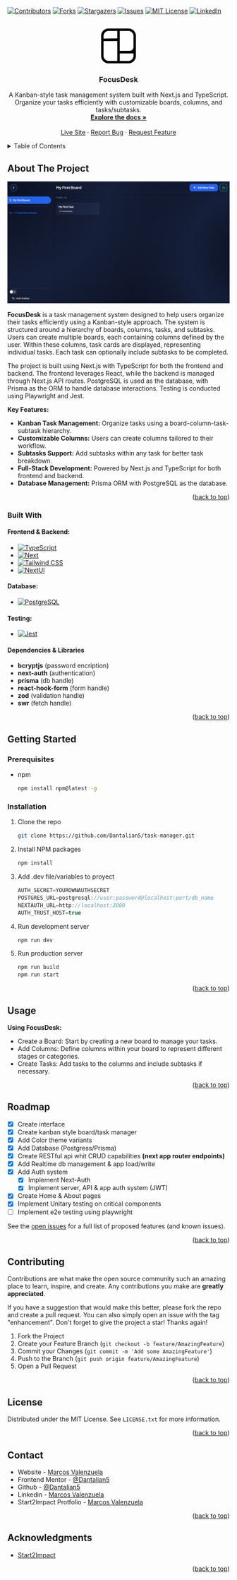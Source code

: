 <!-- Improved compatibility of back to top link: See: https://github.com/othneildrew/Best-README-Template/pull/73 -->

<a name="readme-top"></a>

<!--
*** Thanks for checking out the Best-README-Template. If you have a suggestion
*** that would make this better, please fork the repo and create a pull request
*** or simply open an issue with the tag "enhancement".
*** Don't forget to give the project a star!
*** Thanks again! Now go create something AMAZING! :D
-->

<!-- PROJECT SHIELDS -->
<!--
*** I'm using markdown "reference style" links for readability.
*** Reference links are enclosed in brackets [ ] instead of parentheses ( ).
*** See the bottom of this document for the declaration of the reference variables
*** for contributors-url, forks-url, etc. This is an optional, concise syntax you may use.
*** https://www.markdownguide.org/basic-syntax/#reference-style-links
-->

[![Contributors][contributors-shield]][contributors-url]
[![Forks][forks-shield]][forks-url]
[![Stargazers][stars-shield]][stars-url]
[![Issues][issues-shield]][issues-url]
[![MIT License][license-shield]][license-url]
[![LinkedIn][linkedin-shield]][linkedin-url]

<!-- PROJECT LOGO -->
<br />
<div align="center">
  <a href="https://github.com/Dantalian5/task-manager">
    <img src="public/favicon/android-chrome-512x512.png" alt="Logo" width="80" height="80">
  </a>

<h3 align="center">FocusDesk</h3>

  <p align="center">
    A Kanban-style task management system built with Next.js and TypeScript. Organize your tasks efficiently with customizable boards, columns, and tasks/subtasks.
    <br />
    <a href="https://focusdesk-ecru.vercel.app/about/"><strong>Explore the docs »</strong></a>
    <br />
    <br />
    <a href="https://focusdesk-ecru.vercel.app/">Live Site</a>
    ·
    <a href="https://github.com/Dantalian5/task-manager/issues">Report Bug</a>
    ·
    <a href="https://github.com/Dantalian5/task-manager/issues">Request Feature</a>
  </p>
</div>

<!-- TABLE OF CONTENTS -->
<details>
  <summary>Table of Contents</summary>
  <ol>
    <li>
      <a href="#about-the-project">About The Project</a>
      <ul>
        <li><a href="#built-with">Built With</a></li>
      </ul>
    </li>
    <li>
      <a href="#getting-started">Getting Started</a>
      <ul>
        <li><a href="#prerequisites">Prerequisites</a></li>
        <li><a href="#installation">Installation</a></li>
      </ul>
    </li>
    <li><a href="#usage">Usage</a></li>
    <li><a href="#roadmap">Roadmap</a></li>
    <li><a href="#contributing">Contributing</a></li>
    <li><a href="#license">License</a></li>
    <li><a href="#contact">Contact</a></li>
    <li><a href="#acknowledgments">Acknowledgments</a></li>
  </ol>
</details>

<!-- ABOUT THE PROJECT -->

## About The Project

[![Product Name Screen Shot][product-screenshot]](https://example.com)

**FocusDesk** is a task management system designed to help users organize their tasks efficiently using a Kanban-style approach. The system is structured around a hierarchy of boards, columns, tasks, and subtasks. Users can create multiple boards, each containing columns defined by the user. Within these columns, task cards are displayed, representing individual tasks. Each task can optionally include subtasks to be completed.

The project is built using Next.js with TypeScript for both the frontend and backend. The frontend leverages React, while the backend is managed through Next.js API routes. PostgreSQL is used as the database, with Prisma as the ORM to handle database interactions. Testing is conducted using Playwright and Jest.

**Key Features:**

- **Kanban Task Management:** Organize tasks using a board-column-task-subtask hierarchy.
- **Customizable Columns:** Users can create columns tailored to their workflow.
- **Subtasks Support:** Add subtasks within any task for better task breakdown.
- **Full-Stack Development:** Powered by Next.js and TypeScript for both frontend and backend.
- **Database Management:** Prisma ORM with PostgreSQL as the database.

<p align="right">(<a href="#readme-top">back to top</a>)</p>

### Built With

#### Frontend & Backend:

- [![TypeScript][Typescript.com]][Typescript-url]
- [![Next][Next.js]][Next-url]
- [![Tailwind CSS][Tailwind.com]][Tailwind-url]
- [![NextUI][NextUI.com]][NextUI-url]

#### Database:

- [![PostgreSQL][Postgresql.com]][Postgresql-url]

#### Testing:

- [![Jest][Jest.com]][Jest-url]

#### Dependencies & Libraries

- **bcryptjs** (password encription)
- **next-auth** (authentication)
- **prisma** (db handle)
- **react-hook-form** (form handle)
- **zod** (validation handle)
- **swr** (fetch handle)

<p align="right">(<a href="#readme-top">back to top</a>)</p>

<!-- GETTING STARTED -->

## Getting Started

### Prerequisites

- npm
  ```sh
  npm install npm@latest -g
  ```

### Installation

1. Clone the repo
   ```sh
   git clone https://github.com/Dantalian5/task-manager.git
   ```
2. Install NPM packages
   ```sh
   npm install
   ```
3. Add .dev file/variables to proyect

   ```js
   AUTH_SECRET=YOUROWNAUTHSECRET
   POSTGRES_URL=postgresql://user:password@localhost:port/db_name
   NEXTAUTH_URL=http://localhost:3000
   AUTH_TRUST_HOST=true
   ```

4. Run development server
   ```sh
   npm run dev
   ```
5. Run production server
   ```sh
   npm run build
   npm run start
   ```

<p align="right">(<a href="#readme-top">back to top</a>)</p>

<!-- USAGE EXAMPLES -->

## Usage

**Using FocusDesk:**

- Create a Board: Start by creating a new board to manage your tasks.
- Add Columns: Define columns within your board to represent different stages or categories.
- Create Tasks: Add tasks to the columns and include subtasks if necessary.

<p align="right">(<a href="#readme-top">back to top</a>)</p>

<!-- ROADMAP -->

## Roadmap

- [x] Create interface
- [x] Create kanban style board/task manager
- [x] Add Color theme variants
- [x] Add Database (Postgress/Prisma)
- [x] Create RESTful api whit CRUD capabilities **(next app router endpoints)**
- [x] Add Realtime db management & app load/write
- [x] Add Auth system
  - [x] Implement Next-Auth
  - [x] Implement server, API & app auth system (JWT)
- [x] Create Home & About pages
- [x] Implement Unitary testing on critical components
- [ ] Implement e2e testing using playwright

See the [open issues](https://github.com/Dantalian5/task-manager/issues) for a full list of proposed features (and known issues).

<p align="right">(<a href="#readme-top">back to top</a>)</p>

<!-- CONTRIBUTING -->

## Contributing

Contributions are what make the open source community such an amazing place to learn, inspire, and create. Any contributions you make are **greatly appreciated**.

If you have a suggestion that would make this better, please fork the repo and create a pull request. You can also simply open an issue with the tag "enhancement".
Don't forget to give the project a star! Thanks again!

1. Fork the Project
2. Create your Feature Branch (`git checkout -b feature/AmazingFeature`)
3. Commit your Changes (`git commit -m 'Add some AmazingFeature'`)
4. Push to the Branch (`git push origin feature/AmazingFeature`)
5. Open a Pull Request

<p align="right">(<a href="#readme-top">back to top</a>)</p>

<!-- LICENSE -->

## License

Distributed under the MIT License. See `LICENSE.txt` for more information.

<p align="right">(<a href="#readme-top">back to top</a>)</p>

<!-- CONTACT -->

## Contact

- Website - [Marcos Valenzuela](https://valenzuela.dev)
- Frontend Mentor - [@Dantalian5](https://www.frontendmentor.io/profile/Dantalian5)
- Github - [@Dantalian5](https://github.com/Dantalian5)
- Linkedin - [Marcos Valenzuela](https://www.linkedin.com/in/marcos-valenzuela-coding)
- Start2Impact Protfolio - [Marcos Valenzuela](https://talent.start2impact.it/profile/marcos-ernesto-planos-valenzuela)

<p align="right">(<a href="#readme-top">back to top</a>)</p>

<!-- ACKNOWLEDGMENTS -->

## Acknowledgments

- [Start2Impact](https://www.start2impact.it/)

<p align="right">(<a href="#readme-top">back to top</a>)</p>

<!-- MARKDOWN LINKS & IMAGES -->
<!-- https://www.markdownguide.org/basic-syntax/#reference-style-links -->

[contributors-shield]: https://img.shields.io/github/contributors/Dantalian5/task-manager.svg?style=for-the-badge
[contributors-url]: https://github.com/Dantalian5/task-manager/graphs/contributors
[forks-shield]: https://img.shields.io/github/forks/Dantalian5/task-manager.svg?style=for-the-badge
[forks-url]: https://github.com/Dantalian5/task-manager/network/members
[stars-shield]: https://img.shields.io/github/stars/Dantalian5/task-manager.svg?style=for-the-badge
[stars-url]: https://github.com/Dantalian5/task-manager/stargazers
[issues-shield]: https://img.shields.io/github/issues/Dantalian5/task-manager.svg?style=for-the-badge
[issues-url]: https://github.com/Dantalian5/task-manager/issues
[license-shield]: https://img.shields.io/github/license/Dantalian5/task-manager.svg?style=for-the-badge
[license-url]: https://github.com/Dantalian5/task-manager/blob/master/LICENSE.txt
[linkedin-shield]: https://img.shields.io/badge/-LinkedIn-black.svg?style=for-the-badge&logo=linkedin&colorB=555
[linkedin-url]: https://linkedin.com/in/marcos-valenzuela-coding
[product-screenshot]: public/screenshot.png
[Next.js]: https://img.shields.io/badge/next.js-000000?style=for-the-badge&logo=nextdotjs&logoColor=white
[Next-url]: https://nextjs.org/
[Tailwind.com]: https://img.shields.io/badge/Tailwind_CSS-06B6D4?style=for-the-badge&logo=TailwindCSS&logoColor=%23fff
[Tailwind-url]: https://tailwindcss.com/
[Typescript.com]: https://img.shields.io/badge/Typescript-3178C6?style=for-the-badge&logo=TypeScript&logoColor=%23fff
[Typescript-url]: https://www.typescriptlang.org/
[Postgresql.com]: https://img.shields.io/badge/PostgreSQL-4169E1?style=for-the-badge&logo=postgresql&logoColor=%23fff
[Postgresql-url]: https://www.postgresql.org
[Jest.com]: https://img.shields.io/badge/Jest-C21325?style=for-the-badge&logo=jest&logoColor=%23fff
[Jest-url]: https://jestjs.io/
[NextUI.com]: https://img.shields.io/badge/NextUI-000000?style=for-the-badge&logo=nextui&logoColor=%23fff
[NextUI-url]: https://nextui.org/

[site.com]:
[site-url]:
